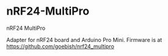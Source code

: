 # nRF24-MultiPro
nRF24 MultiPro

Adapter for nRF24 board and Arduino Pro Mini.
Firmware is at https://github.com/goebish/nrf24_multipro

